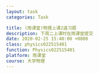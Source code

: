 ```yaml
---
layout: task
categories: Task

title: (雨课堂)物理上课2道习题
description: 下周二上课时在雨课堂提交
date: 2020-02-25 15:40:00 +0800
class: physics022515401
function: Physics022515401
platform: 雨课堂
course: 大学物理
---
```


